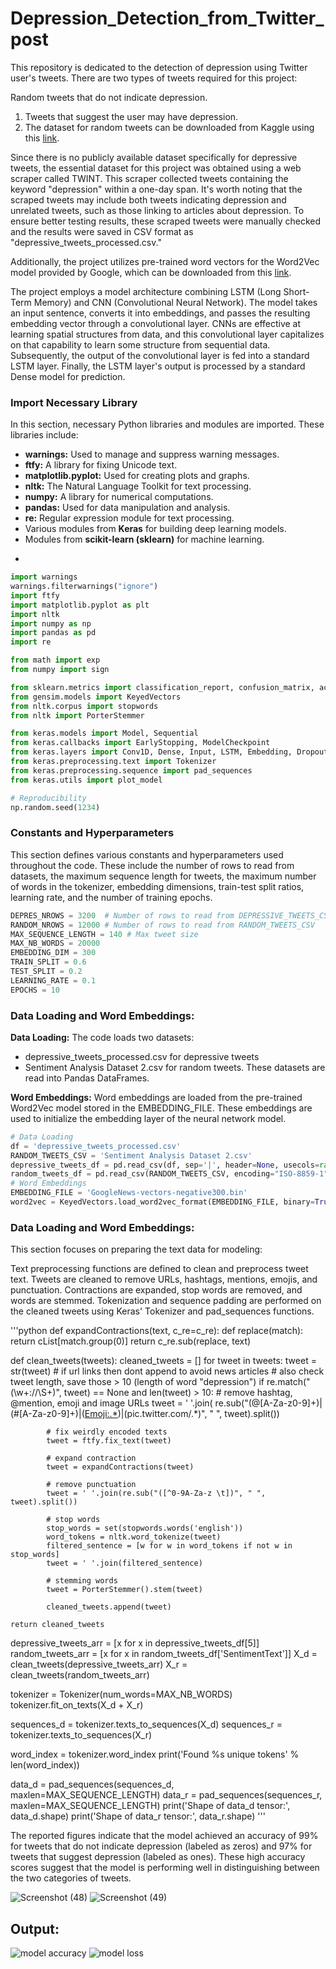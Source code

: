 # Depression_Detection_from_Twitter_post

This repository is dedicated to the detection of depression using Twitter user's tweets. There are two types of tweets required for this project:

Random tweets that do not indicate depression.
  1. Tweets that suggest the user may have depression.
  2. The dataset for random tweets can be downloaded from Kaggle using this [link](https://www.kaggle.com/ywang311/twitter-sentiment/data).

Since there is no publicly available dataset specifically for depressive tweets, the essential dataset for this project was obtained using a web scraper called TWINT. This scraper collected tweets containing the keyword "depression" within a one-day span. It's worth noting that the scraped tweets may include both tweets indicating depression and unrelated tweets, such as those linking to articles about depression. To ensure better testing results, these scraped tweets were manually checked and the results were saved in CSV format as "depressive_tweets_processed.csv."

Additionally, the project utilizes pre-trained word vectors for the Word2Vec model provided by Google, which can be downloaded from this [link](https://drive.google.com/uc?id=0B7XkCwpI5KDYNlNUTTlSS21pQmM&export=download).

The project employs a model architecture combining LSTM (Long Short-Term Memory) and CNN (Convolutional Neural Network). The model takes an input sentence, converts it into embeddings, and passes the resulting embedding vector through a convolutional layer. CNNs are effective at learning spatial structures from data, and this convolutional layer capitalizes on that capability to learn some structure from sequential data. Subsequently, the output of the convolutional layer is fed into a standard LSTM layer. Finally, the LSTM layer's output is processed by a standard Dense model for prediction.

<div class="cell markdown" id="lib">

### Import Necessary Library

</div>
<div class="cell code" data-execution_count="1" id="import">
 In this section, necessary Python libraries and modules are imported. These libraries include:

* **warnings:** Used to manage and suppress warning messages.
* **ftfy:** A library for fixing Unicode text.
* **matplotlib.pyplot:** Used for creating plots and graphs.
* **nltk:** The Natural Language Toolkit for text processing.
* **numpy:** A library for numerical computations.
* **pandas:** Used for data manipulation and analysis.
* **re:** Regular expression module for text processing.
* Various modules from **Keras** for building deep learning models.
* Modules from **scikit-learn (sklearn)** for machine learning.
* ``` from Gensim for working with pre-trained word embeddings.

``` python
import warnings
warnings.filterwarnings("ignore")
import ftfy
import matplotlib.pyplot as plt
import nltk
import numpy as np
import pandas as pd
import re

from math import exp
from numpy import sign

from sklearn.metrics import classification_report, confusion_matrix, accuracy_score
from gensim.models import KeyedVectors
from nltk.corpus import stopwords
from nltk import PorterStemmer

from keras.models import Model, Sequential
from keras.callbacks import EarlyStopping, ModelCheckpoint
from keras.layers import Conv1D, Dense, Input, LSTM, Embedding, Dropout, Activation, MaxPooling1D
from keras.preprocessing.text import Tokenizer
from keras.preprocessing.sequence import pad_sequences
from keras.utils import plot_model

# Reproducibility
np.random.seed(1234)

```
</div>

<div class="cell markdown" id="constant">

### Constants and Hyperparameters

</div>
<div class="cell code" data-execution_count="2" id="con">
This section defines various constants and hyperparameters used throughout the code. These include the number of rows to read from datasets, the maximum sequence length for tweets, the maximum number of words in the tokenizer, embedding dimensions, train-test split ratios, learning rate, and the number of training epochs.

``` python
DEPRES_NROWS = 3200  # Number of rows to read from DEPRESSIVE_TWEETS_CSV
RANDOM_NROWS = 12000 # Number of rows to read from RANDOM_TWEETS_CSV
MAX_SEQUENCE_LENGTH = 140 # Max tweet size
MAX_NB_WORDS = 20000
EMBEDDING_DIM = 300
TRAIN_SPLIT = 0.6
TEST_SPLIT = 0.2
LEARNING_RATE = 0.1
EPOCHS = 10
```
</div>

<div class="cell markdown" id="loading">

### Data Loading and Word Embeddings: 

</div>
<div class="cell code" data-execution_count="3" id="embedding">
  
**Data Loading:**
  The code loads two datasets: 
  * depressive_tweets_processed.csv for depressive tweets 
  * Sentiment Analysis Dataset 2.csv for random tweets. 
  These datasets are read into Pandas DataFrames.

**Word Embeddings:** Word embeddings are loaded from the pre-trained Word2Vec model stored in the EMBEDDING_FILE. These embeddings are used to initialize the embedding layer of the neural network model.

``` python
# Data Loading
df = 'depressive_tweets_processed.csv'
RANDOM_TWEETS_CSV = 'Sentiment Analysis Dataset 2.csv'
depressive_tweets_df = pd.read_csv(df, sep='|', header=None, usecols=range(0,9), nrows=DEPRES_NROWS)
random_tweets_df = pd.read_csv(RANDOM_TWEETS_CSV, encoding="ISO-8859-1", usecols=range(0,4), nrows=RANDOM_NROWS)
# Word Embeddings
EMBEDDING_FILE = 'GoogleNews-vectors-negative300.bin'
word2vec = KeyedVectors.load_word2vec_format(EMBEDDING_FILE, binary=True)
```
</div>

<div class="cell markdown" id="loading">

### Data Loading and Word Embeddings: 

</div>
<div class="cell code" data-execution_count="4" data-colab="{&quot;base_uri&quot;:&quot;https://localhost:8080/&quot;}" id="d4IxXTo-Akzj" data-outputId="embedding">
This section focuses on preparing the text data for modeling:

Text preprocessing functions are defined to clean and preprocess tweet text.
Tweets are cleaned to remove URLs, hashtags, mentions, emojis, and punctuation. Contractions are expanded, stop words are removed, and words are stemmed.
Tokenization and sequence padding are performed on the cleaned tweets using Keras' Tokenizer and pad_sequences functions.

'''python
def expandContractions(text, c_re=c_re):
    def replace(match):
        return cList[match.group(0)]
    return c_re.sub(replace, text)


def clean_tweets(tweets):
    cleaned_tweets = []
    for tweet in tweets:
        tweet = str(tweet)
        # if url links then dont append to avoid news articles
        # also check tweet length, save those > 10 (length of word "depression")
        if re.match("(\w+:\/\/\S+)", tweet) == None and len(tweet) > 10:
            # remove hashtag, @mention, emoji and image URLs
            tweet = ' '.join(
                re.sub("(@[A-Za-z0-9]+)|(\#[A-Za-z0-9]+)|(<Emoji:.*>)|(pic\.twitter\.com\/.*)", " ", tweet).split())

            # fix weirdly encoded texts
            tweet = ftfy.fix_text(tweet)

            # expand contraction
            tweet = expandContractions(tweet)

            # remove punctuation
            tweet = ' '.join(re.sub("([^0-9A-Za-z \t])", " ", tweet).split())

            # stop words
            stop_words = set(stopwords.words('english'))
            word_tokens = nltk.word_tokenize(tweet)
            filtered_sentence = [w for w in word_tokens if not w in stop_words]
            tweet = ' '.join(filtered_sentence)

            # stemming words
            tweet = PorterStemmer().stem(tweet)

            cleaned_tweets.append(tweet)

    return cleaned_tweets
depressive_tweets_arr = [x for x in depressive_tweets_df[5]]
random_tweets_arr = [x for x in random_tweets_df['SentimentText']]
X_d = clean_tweets(depressive_tweets_arr)
X_r = clean_tweets(random_tweets_arr)

tokenizer = Tokenizer(num_words=MAX_NB_WORDS)
tokenizer.fit_on_texts(X_d + X_r)

sequences_d = tokenizer.texts_to_sequences(X_d)
sequences_r = tokenizer.texts_to_sequences(X_r)


word_index = tokenizer.word_index
print('Found %s unique tokens' % len(word_index))


data_d = pad_sequences(sequences_d, maxlen=MAX_SEQUENCE_LENGTH)
data_r = pad_sequences(sequences_r, maxlen=MAX_SEQUENCE_LENGTH)
print('Shape of data_d tensor:', data_d.shape)
print('Shape of data_r tensor:', data_r.shape)
'''
</div>

The reported figures indicate that the model achieved an accuracy of 99% for tweets that do not indicate depression (labeled as zeros) and 97% for tweets that suggest depression (labeled as ones). These high accuracy scores suggest that the model is performing well in distinguishing between the two categories of tweets.

![Screenshot (48)](https://github.com/Karunya003/Depression_Detection_from_Twitter_post/assets/85503646/7004a6bb-cc7e-4f9b-996d-0059b6439db9)
![Screenshot (49)](https://github.com/Karunya003/Depression_Detection_from_Twitter_post/assets/85503646/90ff6970-abb6-415c-b6c6-9ca6452129be)
<div></div>

<div class="cell markdown" id="output">

## Output:

![model accuracy](https://github.com/Karunya003/Depression_Detection_from_Twitter_post/assets/85503646/32112381-6088-4d24-95ce-5deed0e117ad)
![model loss](https://github.com/Karunya003/Depression_Detection_from_Twitter_post/assets/85503646/ad0fa430-7755-4031-a7ab-afff5b66f300)
</div>
